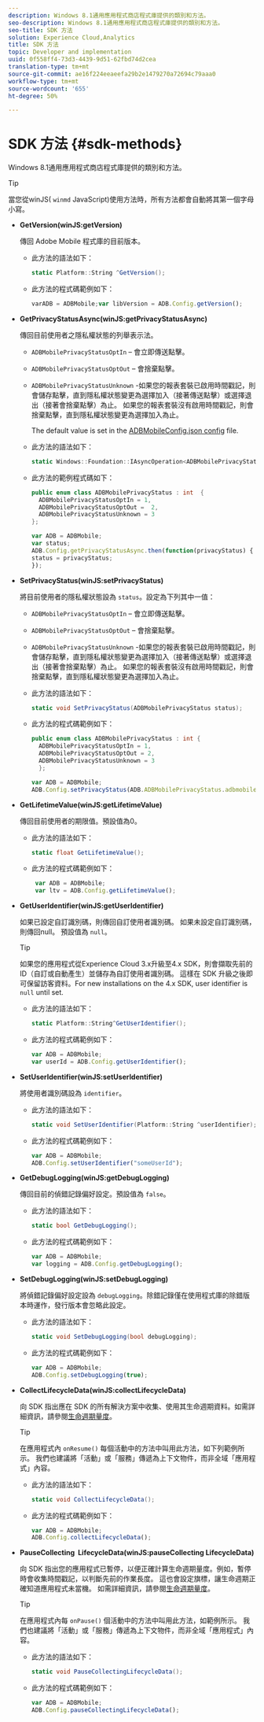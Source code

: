```yaml
---
description: Windows 8.1通用應用程式商店程式庫提供的類別和方法。
seo-description: Windows 8.1通用應用程式商店程式庫提供的類別和方法。
seo-title: SDK 方法
solution: Experience Cloud,Analytics
title: SDK 方法
topic: Developer and implementation
uuid: 0f558ff4-73d3-4439-9d51-62fbd74d2cea
translation-type: tm+mt
source-git-commit: ae16f224eeaeefa29b2e1479270a72694c79aaa0
workflow-type: tm+mt
source-wordcount: '655'
ht-degree: 50%

---
```



# SDK 方法 {#sdk-methods}

Windows 8.1通用應用程式商店程式庫提供的類別和方法。

>[!TIP]
>
>當您從winJS( `winmd` JavaScript)使用方法時，所有方法都會自動將其第一個字母小寫。

* **GetVersion(winJS:getVersion)**

   傳回 Adobe Mobile 程式庫的目前版本。

   * 此方法的語法如下：

      ```csharp
      static Platform::String ^GetVersion();
      ```

   * 此方法的程式碼範例如下：

      ```js
      varADB = ADBMobile;var libVersion = ADB.Config.getVersion(); 
      ```

* **GetPrivacyStatusAsync(winJS:getPrivacyStatusAsync)**

   傳回目前使用者之隱私權狀態的列舉表示法。

   * `ADBMobilePrivacyStatusOptIn` – 會立即傳送點擊。
   * `ADBMobilePrivacyStatusOptOut` – 會捨棄點擊。
   * `ADBMobilePrivacyStatusUnknown` -如果您的報表套裝已啟用時間戳記，則會儲存點擊，直到隱私權狀態變更為選擇加入（接著傳送點擊）或選擇退出（接著會捨棄點擊）為止。 如果您的報表套裝沒有啟用時間戳記，則會捨棄點擊，直到隱私權狀態變更為選擇加入為止。

      The default value is set in the [ADBMobileConfig.json config](/help/windows-appstore/c-configuration/c.json.md) file.

   * 此方法的語法如下：

      ```csharp
      static Windows::Foundation::IAsyncOperation<ADBMobilePrivacyStatus> ^getPrivacyStatusAsync(); 
      ```

   * 此方法的範例程式碼如下：

      ```csharp
      public enum class ADBMobilePrivacyStatus : int  {
        ADBMobilePrivacyStatusOptIn = 1, 
        ADBMobilePrivacyStatusOptOut =  2,
        ADBMobilePrivacyStatusUnknown = 3
      };
      ```

      ```js
      var ADB = ADBMobile;
      var status;
      ADB.Config.getPrivacyStatusAsync.then(function(privacyStatus) {
      status = privacyStatus;
      }); 
      ```

* **SetPrivacyStatus(winJS:setPrivacyStatus)**

   將目前使用者的隱私權狀態設為 `status`。設定為下列其中一值：

   * `ADBMobilePrivacyStatusOptIn` – 會立即傳送點擊。
   * `ADBMobilePrivacyStatusOptOut` – 會捨棄點擊。
   * `ADBMobilePrivacyStatusUnknown` -如果您的報表套裝已啟用時間戳記，則會儲存點擊，直到隱私權狀態變更為選擇加入（接著傳送點擊）或選擇退出（接著會捨棄點擊）為止。 如果您的報表套裝沒有啟用時間戳記，則會捨棄點擊，直到隱私權狀態變更為選擇加入為止。

   * 此方法的語法如下：

      ```csharp
      static void SetPrivacyStatus(ADBMobilePrivacyStatus status);
      ```

   * 此方法的程式碼範例如下：

      ```csharp
      public enum class ADBMobilePrivacyStatus : int {
        ADBMobilePrivacyStatusOptIn = 1,
        ADBMobilePrivacyStatusOptOut = 2,
        ADBMobilePrivacyStatusUnknown = 3
        }; 
      ```

      ```js
      var ADB = ADBMobile;
      ADB.Config.setPrivacyStatus(ADB.ADBMobilePrivacyStatus.adbmobilePrivacyStatusOptIn); 
      ```

* **GetLifetimeValue(winJS:getLifetimeValue)**

   傳回目前使用者的期限值。預設值為0。

   * 此方法的語法如下：

      ```csharp
      static float GetLifetimeValue();
      ```

   * 此方法的程式碼範例如下：

      ```js
       var ADB = ADBMobile;
       var ltv = ADB.Config.getLifetimeValue(); 
      ```

* **GetUserIdentifier(winJS:getUserIdentifier)**

   如果已設定自訂識別碼，則傳回自訂使用者識別碼。 如果未設定自訂識別碼，則傳回null。 預設值為 `null`。

   >[!TIP]
   >
   >如果您的應用程式從Experience Cloud 3.x升級至4.x SDK，則會擷取先前的ID（自訂或自動產生）並儲存為自訂使用者識別碼。 這樣在 SDK 升級之後即可保留訪客資料。For new installations on the 4.x SDK, user identifier is `null` until set.

   * 此方法的語法如下：

      ```csharp
      static Platform::String^GetUserIdentifier();
      ```

   * 此方法的程式碼範例如下：

      ```js
      var ADB = ADBMobile;
      var userId = ADB.Config.getUserIdentifier(); 
      ```

* **SetUserIdentifier(winJS:setUserIdentifier)**

   將使用者識別碼設為 `identifier`。

   * 此方法的語法如下：

      ```csharp
      static void SetUserIdentifier(Platform::String ^userIdentifier);
      ```

   * 此方法的程式碼範例如下：

      ```js
      var ADB = ADBMobile;
      ADB.Config.setUserIdentifier("someUserId"); 
      ```

* **GetDebugLogging(winJS:getDebugLogging)**

   傳回目前的偵錯記錄偏好設定。預設值為 `false`。

   * 此方法的語法如下：

      ```csharp
      static bool GetDebugLogging(); 
      ```

   * 此方法的程式碼範例如下：

      ```js
      var ADB = ADBMobile;
      var logging = ADB.Config.getDebugLogging(); 
      ```

* **SetDebugLogging(winJS:setDebugLogging)**

   將偵錯記錄偏好設定設為 `debugLogging`。除錯記錄僅在使用程式庫的除錯版本時運作，發行版本會忽略此設定。

   * 此方法的語法如下：

      ```csharp
      static void SetDebugLogging(bool debugLogging); 
      ```

   * 此方法的程式碼範例如下：

      ```js
      var ADB = ADBMobile;
      ADB.Config.setDebugLogging(true); 
      ```

* **CollectLifecycleData(winJS:collectLifecycleData)**

   向 SDK 指出應在 SDK 的所有解決方案中收集、使用其生命週期資料。如需詳細資訊，請參閱[生命週期量度](/help/windows-appstore/metrics.md)。

   >[!TIP]
   >
   >在應用程式內 `onResume()` 每個活動中的方法中叫用此方法，如下列範例所示。 我們也建議將「活動」或「服務」傳遞為上下文物件，而非全域「應用程式」內容。

   * 此方法的語法如下：

      ```csharp
      static void CollectLifecycleData();
      ```

   * 此方法的程式碼範例如下：

      ```js
      var ADB = ADBMobile;
      ADB.Config.collectLifecycleData(); 
      ```

* **PauseCollecting &#x200B; LifecycleData(winJS:pauseCollecting &#x200B; LifecycleData)**

   向 SDK 指出您的應用程式已暫停，以便正確計算生命週期量度。例如，暫停時會收集時間戳記，以判斷先前的作業長度。 這也會設定旗標，讓生命週期正確知道應用程式未當機。 如需詳細資訊，請參閱[生命週期量度](/help/windows-appstore/metrics.md)。

   >[!TIP]
   >
   >在應用程式內每 `onPause()` 個活動中的方法中叫用此方法，如範例所示。 我們也建議將「活動」或「服務」傳遞為上下文物件，而非全域「應用程式」內容。

   * 此方法的語法如下：

      ```csharp
      static void PauseCollectingLifecycleData();
      ```

   * 此方法的程式碼範例如下：

      ```js
      var ADB = ADBMobile;
      ADB.Config.pauseCollectingLifecycleData();
      ```
